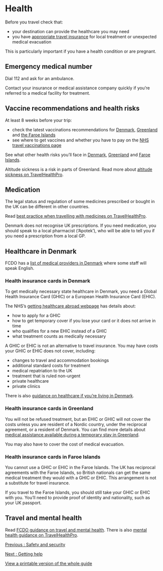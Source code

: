 # Health

Before you travel check that:

* your destination can provide the healthcare you may need
* you have [appropriate travel insurance](https://www.gov.uk/guidance/foreign-travel-insurance) for local treatment or unexpected medical evacuation

This is particularly important if you have a health condition or are pregnant.

## Emergency medical number

Dial 112 and ask for an ambulance.

Contact your insurance or medical assistance company quickly if you’re referred to a medical facility for treatment.

## Vaccine recommendations and health risks

At least 8 weeks before your trip:

* check the latest vaccinations recommendations for [Denmark](https://travelhealthpro.org.uk/country/64/denmark#Vaccine_Recommendations), [Greenland](https://travelhealthpro.org.uk/country/92/greenland#Vaccine_Recommendations) and [the Faroe Islands](https://travelhealthpro.org.uk/country/78/denmark-faroe-islands#Vaccine_Recommendations)
* see where to get vaccines and whether you have to pay on the [NHS travel vaccinations page](https://www.nhs.uk/conditions/travel-vaccinations/)

See what other health risks you’ll face in [Denmark](https://travelhealthpro.org.uk/country/64/denmark), [Greenland](https://travelhealthpro.org.uk/country/92/greenland) and [Faroe Islands](https://travelhealthpro.org.uk/country/78/denmark-faroe-islands).

Altitude sickness is a risk in parts of Greenland. Read more about [altitude sickness on TravelHealthPro](https://travelhealthpro.org.uk/factsheet/26/altitude-illness).

## Medication

The legal status and regulation of some medicines prescribed or bought in the UK can be different in other countries.

Read [best practice when travelling with medicines on TravelHealthPro](https://travelhealthpro.org.uk/factsheet/43/medicines-abroad).

Denmark does not recognise UK prescriptions. If you need medication, you should speak to a local pharmacist (‘Apotek’), who will be able to tell you if you need a prescription from a local GP.

## Healthcare in Denmark

FCDO has a [list of medical providers in Denmark](https://www.gov.uk/government/publications/denmark-list-of-medical-facilitiespractitioners) where some staff will speak English.

### Health insurance cards in Denmark

To get medically necessary state healthcare in Denmark, you need a Global Health Insurance Card (GHIC) or a European Health Insurance Card (EHIC).

The NHS’s [getting healthcare abroad webpage](https://www.nhs.uk/using-the-nhs/healthcare-abroad/apply-for-a-free-uk-global-health-insurance-card-ghic/) has details about:

* how to apply for a GHIC
* how to get temporary cover if you lose your card or it does not arrive in time
* who qualifies for a new EHIC instead of a GHIC
* what treatment counts as medically necessary

A GHIC or EHIC is not an alternative to travel insurance. You may have costs your GHIC or EHIC does not cover, including:

* changes to travel and accommodation bookings
* additional standard costs for treatment
* medical repatriation to the UK
* treatment that is ruled non-urgent
* private healthcare
* private clinics

There is also [guidance on healthcare if you’re living in Denmark](https://www.gov.uk/guidance/healthcare-in-denmark).

### Health insurance cards in Greenland

You will not be refused treatment, but an EHIC or GHIC will not cover the costs unless you are resident of a Nordic country, under the reciprocal agreement, or a resident of Denmark. You can find more details about [medical assistance available during a temporary stay in Greenland](https://www.norden.org/en/info-norden/medical-assistance-during-temporary-stay-greenland).

You may also have to cover the cost of medical evacuation.

### Health insurance cards in Faroe Islands

You cannot use a GHIC or EHIC in the Faroe Islands. The UK has reciprocal agreements with the Faroe Islands, so British nationals can get the same medical treatment they would with a GHIC or EHIC. This arrangement is not a substitute for travel insurance.

If you travel to the Faroe Islands, you should still take your GHIC or EHIC with you. You’ll need to provide proof of identity and nationality, such as your UK passport.

## Travel and mental health

Read [FCDO guidance on travel and mental health](https://www.gov.uk/guidance/foreign-travel-advice-for-people-with-mental-health-issues). There is also [mental health guidance on TravelHealthPro](https://travelhealthpro.org.uk/factsheet/85/travelling-with-mental-health-conditions).

[Previous
:
Safety and security](/foreign-travel-advice/denmark/safety-and-security)

[Next
:
Getting help](/foreign-travel-advice/denmark/getting-help)

[View a printable version of the whole guide](/foreign-travel-advice/denmark/print)